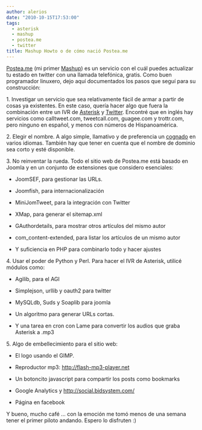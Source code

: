 ```yaml
---
author: alerios
date: "2010-10-15T17:53:00"
tags:
  - asterisk
  - mashup
  - postea.me
  - twitter
title: Mashup Howto o de cómo nació Postea.me
---
```


[Postea.me](http://postea.me/) (mi primer
[Mashup](http://es.wikipedia.org/wiki/Mashup_%28aplicaci%C3%B3n_web_h%C3%ADbrida%29))
es un servicio con el cuál puedes actualizar tu estado en twitter con una
llamada telefónica, gratis. Como buen programador linuxero, dejo aquí
documentados los pasos que seguí para su construcción:

1\. Investigar un servicio que sea relativamente fácil de armar a partir de
cosas ya existentes. En este caso, quería hacer algo que fuera la combinación
entre un IVR de [Asterisk](http://www.asterisk.org/applications/ivr) y
[Twitter](http://twitter.com/). Encontré que en inglés hay servicios como
calltweet.com, tweetcall.com, guagee.com y trottr.com, pero ninguno en
español, y menos con números de Hispanoamérica.

2\. Elegir el nombre. A algo simple, llamativo y de preferencia un
[cognado](http://es.wikipedia.org/wiki/Cognado) en varios idiomas. También hay
que tener en cuenta que el nombre de dominio sea corto y esté disponible.

3\. No reinventar la rueda. Todo el sitio web de Postea.me está basado en
Joomla y en un conjunto de extensiones que considero esenciales:

- JoomSEF, para gestionar las URLs.
- Joomfish, para internacionalización
- MiniJomTweet, para la integración con Twitter

- XMap, para generar el sitemap.xml
- GAuthordetails, para mostrar otros artículos del mismo autor
- com_content-extended, para listar los artículos de un mismo autor
- Y suficiencia en PHP para combinarlo todo y hacer ajustes

4\. Usar el poder de Python y Perl. Para hacer el IVR de Asterisk, utilicé
módulos como:

- Agilib, para el AGI

- Simplejson, urllib y oauth2 para twitter
- MySQLdb, Suds y Soaplib para joomla
- Un algoritmo para generar URLs cortas.
- Y una tarea en cron con Lame para convertir los audios que graba Asterisk a .mp3

5\. Algo de embellecimiento para el sitio web:

- El logo usando el GIMP.
- Reproductor mp3: http://flash-mp3-player.net
- Un botoncito javascript para compartir los posts como bookmarks

- Google Analytics y http://social.bidsystem.com/
- Página en facebook

Y bueno, mucho café ... con la emoción me tomó menos de una semana tener el
primer piloto andando. Espero lo disfruten :)
